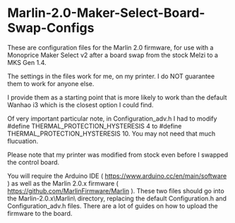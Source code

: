 # Marlin-2.0-Maker-Select-Board-Swap-Configs

These are configuration files for the Marlin 2.0 firmware, for use with a Monoprice Maker Select v2 after a board swap from the stock Melzi to a MKS Gen 1.4.

The settings in the files work for me, on my printer. I do NOT guarantee them to work for anyone else.

I provide them as a starting point that is more likely to work than the default Wanhao i3 which is the closest option I could find.

Of very important particular note, in Configuration_adv.h I had to modify #define THERMAL_PROTECTION_HYSTERESIS 4 to #define THERMAL_PROTECTION_HYSTERESIS 10. You may not need that much flucuation.

Please note that my printer was modified from stock even before I swapped the control board.

You will require the Arduino IDE ( https://www.arduino.cc/en/main/software ) as well as the Marlin 2.0.x firmware ( https://github.com/MarlinFirmware/Marlin ).
These two files should go into the Marlin-2.0.x\Marlin\ directory, replacing the default Configuration.h and Configuration_adv.h files.
There are a lot of guides on how to upload the firmware to the board.
